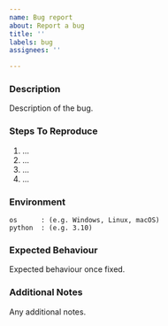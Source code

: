 ```yaml
---
name: Bug report
about: Report a bug
title: ''
labels: bug
assignees: ''

---
```


### Description
Description of the bug.

### Steps To Reproduce
1. ...
2. ...
3. ...
4. ...

### Environment
```
os      : (e.g. Windows, Linux, macOS)
python  : (e.g. 3.10)
```

### Expected Behaviour
Expected behaviour once fixed.

### Additional Notes
Any additional notes.
